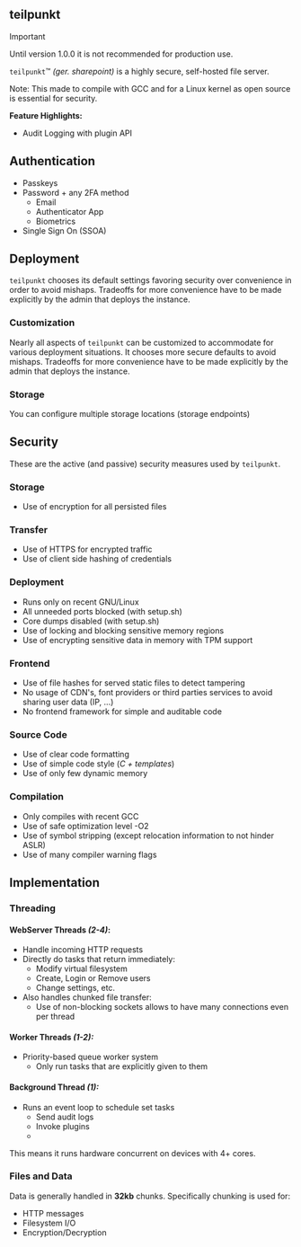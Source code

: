 ## teilpunkt

> [!IMPORTANT]
> Until version 1.0.0 it is not recommended for production use.


`teilpunkt`™ _(ger. sharepoint)_ is a highly secure, self-hosted file server.

Note: This made to compile with GCC and for a Linux kernel as open source is essential for security.

**Feature Highlights:**
- Audit Logging with plugin API

## Authentication

- Passkeys
- Password + any 2FA method
    - Email
    - Authenticator App
    - Biometrics
- Single Sign On (SSOA)

## Deployment

`teilpunkt` chooses its default settings favoring security over convenience in order to avoid mishaps. Tradeoffs for
more convenience have to be made explicitly by the admin that deploys the instance.

### Customization

Nearly all aspects of `teilpunkt` can be customized to accommodate for various deployment situations. It chooses more
secure defaults to avoid mishaps. Tradeoffs for more convenience have to be made explicitly by the admin that deploys
the instance.

### Storage

You can configure multiple storage locations (storage endpoints)

## Security

These are the active (and passive) security measures used by `teilpunkt`.

### Storage

- Use of encryption for all persisted files

### Transfer

- Use of HTTPS for encrypted traffic
- Use of client side hashing of credentials

### Deployment

- Runs only on recent GNU/Linux
- All unneeded ports blocked (with setup.sh)
- Core dumps disabled (with setup.sh)
- Use of locking and blocking sensitive memory regions
- Use of encrypting sensitive data in memory with TPM support

### Frontend

- Use of file hashes for served static files to detect tampering
- No usage of CDN's, font providers or third parties services to avoid sharing user data (IP, ...)
- No frontend framework for simple and auditable code

### Source Code

- Use of clear code formatting
- Use of simple code style (_C + templates_)
- Use of only few dynamic memory

### Compilation

- Only compiles with recent GCC
- Use of safe optimization level -O2
- Use of symbol stripping (except relocation information to not hinder ASLR)
- Use of many compiler warning flags

## Implementation

### Threading

#### WebServer Threads _(2-4)_:

- Handle incoming HTTP requests
- Directly do tasks that return immediately:
    - Modify virtual filesystem
    - Create, Login or Remove users
    - Change settings, etc.
- Also handles chunked file transfer:
  - Use of non-blocking sockets allows to have many connections even per thread

#### Worker Threads _(1-2):_
- Priority-based queue worker system 
  - Only run tasks that are explicitly given to them

#### Background Thread _(1):_
- Runs an event loop to schedule set tasks
  - Send audit logs 
  - Invoke plugins
  - 

This means it runs hardware concurrent on devices with 4+ cores.


### Files and Data

Data is generally handled in **32kb** chunks. Specifically chunking is used for:
- HTTP messages
- Filesystem I/O
- Encryption/Decryption